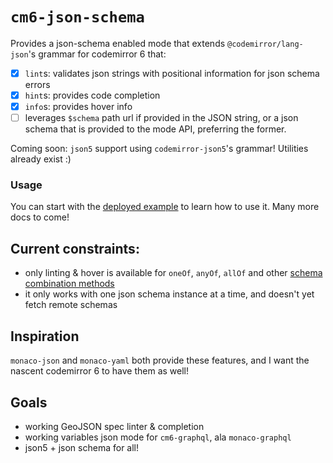 # `cm6-json-schema`

Provides a json-schema enabled mode that extends `@codemirror/lang-json`'s grammar for codemirror 6 that:

- [x] `lint`s: validates json strings with positional information for json schema errors
- [x] `hint`s: provides code completion
- [x] `info`s: provides hover info
- [ ] leverages `$schema` path url if provided in the JSON string, or a json schema that is provided to the mode API, preferring the former.

Coming soon: `json5` support using `codemirror-json5`'s grammar! Utilities already exist :)

### Usage

You can start with the [deployed example](https://github.com/acao/cm6-json-schema/blob/main/dev/index.ts) to learn how to use it. Many more docs to come!

## Current constraints:

- only linting & hover is available for `oneOf`, `anyOf`, `allOf` and other [schema combination methods](https://json-schema.org/understanding-json-schema/reference/combining.html)
- it only works with one json schema instance at a time, and doesn't yet fetch remote schemas

## Inspiration

`monaco-json` and `monaco-yaml` both provide these features, and I want the nascent codemirror 6 to have them as well!

## Goals
- working GeoJSON spec linter & completion
- working variables json mode for `cm6-graphql`, ala `monaco-graphql`
- json5 + json schema for all!
